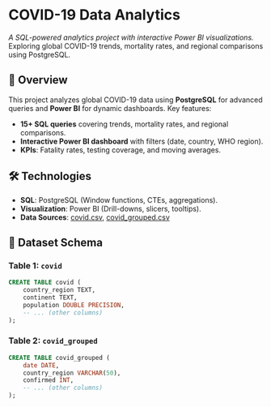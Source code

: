 # COVID-19 Data Analytics
*A SQL-powered analytics project with interactive Power BI visualizations.*  
Exploring global COVID-19 trends, mortality rates, and regional comparisons using PostgreSQL.

## 📌 Overview  
This project analyzes global COVID-19 data using **PostgreSQL** for advanced queries and **Power BI** for dynamic dashboards. Key features:  
- **15+ SQL queries** covering trends, mortality rates, and regional comparisons.  
- **Interactive Power BI dashboard** with filters (date, country, WHO region).  
- **KPIs**: Fatality rates, testing coverage, and moving averages.  

## 🛠️ Technologies  
- **SQL**: PostgreSQL (Window functions, CTEs, aggregations).  
- **Visualization**: Power BI (Drill-downs, slicers, tooltips).  
- **Data Sources**: [covid.csv](https://media.geeksforgeeks.org/wp-content/cdn-uploads/20210903231151/covid.csv),
                    [covid_grouped.csv](https://media.geeksforgeeks.org/wp-content/cdn-uploads/20210903231231/covid_grouped.csv)  

## 📂 **Dataset Schema**
### Table 1: `covid`
```sql
CREATE TABLE covid (
    country_region TEXT,
    continent TEXT,
    population DOUBLE PRECISION,
    -- ... (other columns)
);
```
### Table 2: `covid_grouped`
```sql
CREATE TABLE covid_grouped (
    date DATE,
    country_region VARCHAR(50),
    confirmed INT,
    -- ... (other columns)
);
```
